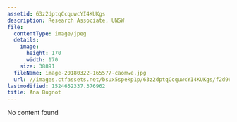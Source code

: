 ```yaml
---
assetid: 63z2dptqCcquwcYI4KUKgs
description: Research Associate, UNSW
file:
  contentType: image/jpeg
  details:
    image:
      height: 170
      width: 170
    size: 38891
  fileName: image-20180322-165577-caomwe.jpg
  url: //images.ctfassets.net/bsux5spekp1p/63z2dptqCcquwcYI4KUKgs/f2d96bfbe09c3219b51a4cc9d26e5e02/image-20180322-165577-caomwe.jpg
lastmodified: 1524652337.376962
title: Ana Bugnot
---
```

No content found